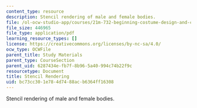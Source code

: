 ```yaml
---
content_type: resource
description: Stencil rendering of male and female bodies.
file: /ol-ocw-studio-app/courses/21m-732-beginning-costume-design-and-construction-fall-2008/bc73cc301e784d7488acb6364ff16308_stencil.pdf
file_size: 446965
file_type: application/pdf
learning_resource_types: []
license: https://creativecommons.org/licenses/by-nc-sa/4.0/
ocw_type: OCWFile
parent_title: Study Materials
parent_type: CourseSection
parent_uid: 6287434e-fb7f-8b96-5a40-994c74b22f9c
resourcetype: Document
title: Stencil Rendering
uid: bc73cc30-1e78-4d74-88ac-b6364ff16308
---
```

Stencil rendering of male and female bodies.